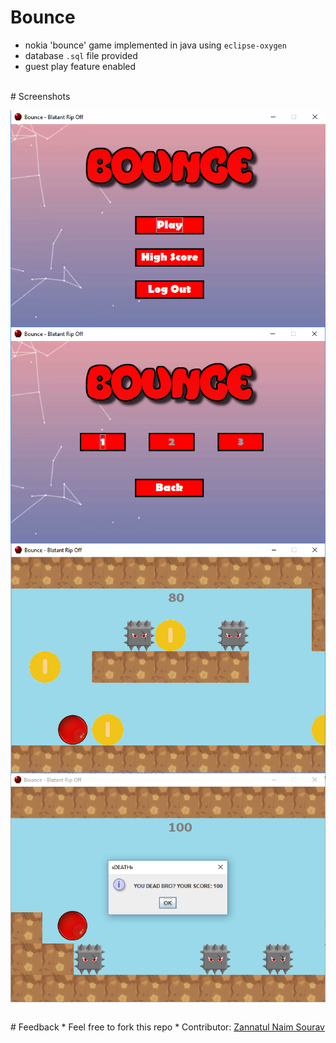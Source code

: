 # Bounce
* nokia 'bounce' game implemented in java using `eclipse-oxygen`
* database `.sql` file provided
* guest play feature enabled
<br>
# Screenshots
<p align="center">
   <img src="screenshots/sc (1).png" align="center"><br>
   <img src="screenshots/sc (2).png" align="center"><br>
   <img src="screenshots/sc (3).png" align="center"><br>
   <img src="screenshots/sc (4).png" align="center">
</p>
<br>
# Feedback
* Feel free to fork this repo
* Contributor: <a href="https://github.com/znSourav">Zannatul Naim Sourav</a>
